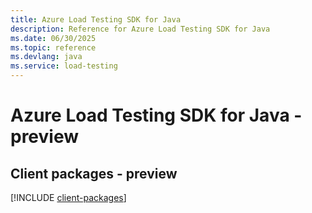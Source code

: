 ```yaml
---
title: Azure Load Testing SDK for Java
description: Reference for Azure Load Testing SDK for Java
ms.date: 06/30/2025
ms.topic: reference
ms.devlang: java
ms.service: load-testing
---
```

# Azure Load Testing SDK for Java - preview

## Client packages - preview
[!INCLUDE [client-packages](load-testing-client-index.md)]